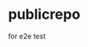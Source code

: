 # publicrepo
for e2e test


































































































































































































































































































































































































































































































































































































































































































































































































































































































































































































































































































































































































































































































































































































































































































































































































































































































































































































































































































































































































































































































































































































































































































































































































































































































































































































































































































































































































































































































































































































































































































































































































































































































































































































































































































































































































































































































































































































































































































































